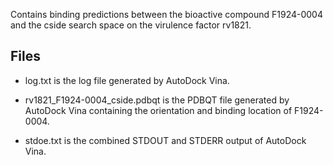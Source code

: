 Contains binding predictions between the bioactive compound F1924-0004 and the cside search space on the virulence factor rv1821.

## Files

- log.txt is the log file generated by AutoDock Vina.

- rv1821_F1924-0004_cside.pdbqt is the PDBQT file generated by AutoDock Vina containing the orientation and binding location of F1924-0004.

- stdoe.txt is the combined STDOUT and STDERR output of AutoDock Vina.

